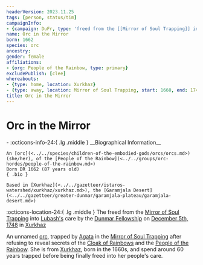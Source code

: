 ```yaml
---
headerVersion: 2023.11.25
tags: [person, status/tim]
campaignInfo:
- {campaign: DuFr, type: 'freed from the [[Mirror of Soul Trapping]] into [[Lubash|Lubash''s]] care', date: 1748-12-05, format: '<met:u> by <person> on [[Session 71 (DuFr)|<target>]] in <current:1>'}
name: Orc in the Mirror
born: 1662
species: orc
ancestry:
gender: female
affiliations:
- {org: People of the Rainbow, type: primary}
excludePublish: [clee]
whereabouts:
- {type: home, location: Xurkhaz}
- {type: away, location: Mirror of Soul Trapping, start: 1660, end: 1748-12-04}
title: Orc in the Mirror
---
```

# Orc in the Mirror
<div class="grid cards ext-narrow-margin ext-one-column" markdown>
- :octicons-info-24:{ .lg .middle } __Biographical Information__

    An [orc](<../../species/children-of-the-embodied-gods/orcs/orcs.md>) (she/her), of the [People of the Rainbow](<../../groups/orc-hordes/people-of-the-rainbow.md>)  
    Born DR 1662 (87 years old)  
    { .bio }

    Based in [Xurkhaz](<../../gazetteer/istaros-watershed/xurkhaz/xurkhaz.md>), the [Garamjala Desert](<../../gazetteer/greater-dunmar/garamjala-plateau/garamjala-desert.md>)
</div>



:octicons-location-24:{ .lg .middle } The freed from the [Mirror of Soul Trapping](<../../campaigns/dunmari-frontier/treasure/treasure-from-agata/mirror-of-soul-trapping.md>) into [Lubash's](<./lubash.md>) care by the [Dunmar Fellowship](<../pcs/dunmar-fellowship/dunmar-fellowship.md>) on [December 5th, 1748](<../../campaigns/dunmari-frontier/session-notes/session-71-dufr.md>) in [Xurkhaz](<../../gazetteer/istaros-watershed/xurkhaz/xurkhaz.md>)  


An unnamed [orc](<../../species/children-of-the-embodied-gods/orcs/orcs.md>), trapped by [Agata](<../fey/agata.md>) in the [Mirror of Soul Trapping](<../../campaigns/dunmari-frontier/treasure/treasure-from-agata/mirror-of-soul-trapping.md>) after refusing to reveal secrets of the [Cloak of Rainbows](<../../things/artifacts-of-power/cloak-of-rainbows.md>) and the [People of the Rainbow](<../../groups/orc-hordes/people-of-the-rainbow.md>). She is from [Xurkhaz](<../../gazetteer/istaros-watershed/xurkhaz/xurkhaz.md>), born in the 1660s, and spend around 60 years trapped before being finally freed into her people's care.


